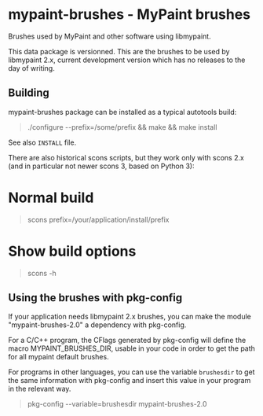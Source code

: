 mypaint-brushes - MyPaint brushes
=================================

Brushes used by MyPaint and other software using libmypaint.

This data package is versionned. This are the brushes to be used by
libmypaint 2.x, current development version which has no releases to the
day of writing.

Building
---------

mypaint-brushes package can be installed as a typical autotools build:

> ./configure --prefix=/some/prefix && make && make install

See also `INSTALL` file.

There are also historical scons scripts, but they work only with scons
2.x (and in particular not newer scons 3, based on Python 3):

# Normal build
> scons prefix=/your/application/install/prefix

# Show build options
> scons -h

Using the brushes with pkg-config
---------------------------------

If your application needs libmypaint 2.x brushes, you can make the
module "mypaint-brushes-2.0" a dependency with pkg-config.

For a C/C++ program, the CFlags generated by pkg-config will define the
macro MYPAINT_BRUSHES_DIR, usable in your code in order to get the path
for all mypaint default brushes.

For programs in other languages, you can use the variable `brushesdir`
to get the same information with pkg-config and insert this value in
your program in the relevant way.

> pkg-config --variable=brushesdir mypaint-brushes-2.0
